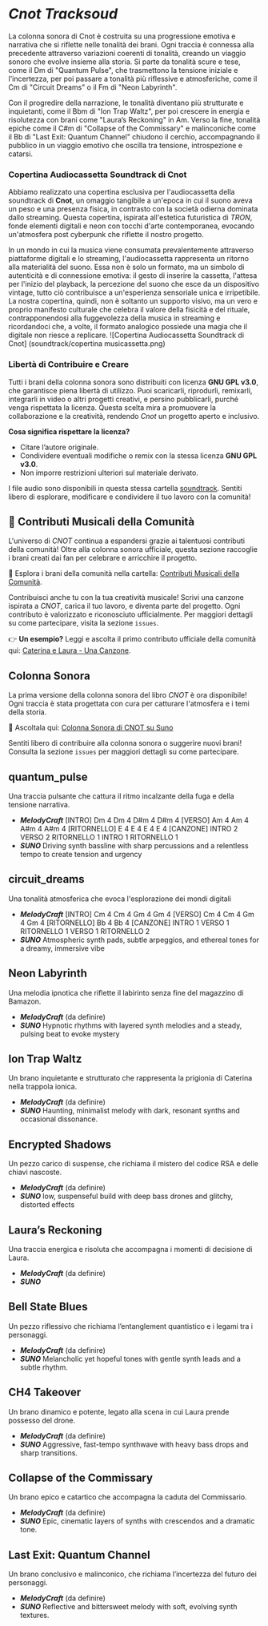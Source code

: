 # *Cnot Tracksoud*
La colonna sonora di Cnot è costruita su una progressione emotiva e narrativa che si riflette nelle tonalità dei brani. Ogni traccia è connessa alla precedente attraverso variazioni coerenti di tonalità, creando un viaggio sonoro che evolve insieme alla storia. Si parte da tonalità scure e tese, come il Dm di "Quantum Pulse", che trasmettono la tensione iniziale e l'incertezza, per poi passare a tonalità più riflessive e atmosferiche, come il Cm di "Circuit Dreams" o il Fm di "Neon Labyrinth".

Con il progredire della narrazione, le tonalità diventano più strutturate e inquietanti, come il Bbm di "Ion Trap Waltz", per poi crescere in energia e risolutezza con brani come "Laura’s Reckoning" in Am. Verso la fine, tonalità epiche come il C#m di "Collapse of the Commissary" e malinconiche come il Bb di "Last Exit: Quantum Channel" chiudono il cerchio, accompagnando il pubblico in un viaggio emotivo che oscilla tra tensione, introspezione e catarsi.

### Copertina Audiocassetta Soundtrack di Cnot

Abbiamo realizzato una copertina esclusiva per l'audiocassetta della soundtrack di **Cnot**, un omaggio tangibile a un'epoca in cui il suono aveva un peso e una presenza fisica, in contrasto con la società odierna dominata dallo streaming. Questa copertina, ispirata all'estetica futuristica di *TRON*, fonde elementi digitali e neon con tocchi d'arte contemporanea, evocando un'atmosfera post cyberpunk che riflette il nostro progetto.

In un mondo in cui la musica viene consumata prevalentemente attraverso piattaforme digitali e lo streaming, l'audiocassetta rappresenta un ritorno alla materialità del suono. Essa non è solo un formato, ma un simbolo di autenticità e di connessione emotiva: il gesto di inserire la cassetta, l'attesa per l'inizio del playback, la percezione del suono che esce da un dispositivo vintage, tutto ciò contribuisce a un'esperienza sensoriale unica e irripetibile. La nostra copertina, quindi, non è soltanto un supporto visivo, ma un vero e proprio manifesto culturale che celebra il valore della fisicità e del rituale, contrapponendosi alla fuggevolezza della musica in streaming e ricordandoci che, a volte, il formato analogico possiede una magia che il digitale non riesce a replicare.
![Copertina Audiocassetta Soundtrack di Cnot] (soundtrack/copertina musicassetta.png)


### Libertà di Contribuire e Creare

Tutti i brani della colonna sonora sono distribuiti con licenza **GNU GPL v3.0**, che garantisce piena libertà di utilizzo. Puoi scaricarli, riprodurli, remixarli, integrarli in video o altri progetti creativi, e persino pubblicarli, purché venga rispettata la licenza. Questa scelta mira a promuovere la collaborazione e la creatività, rendendo *Cnot* un progetto aperto e inclusivo.

**Cosa significa rispettare la licenza?**
- Citare l’autore originale.
- Condividere eventuali modifiche o remix con la stessa licenza **GNU GPL v3.0**.
- Non imporre restrizioni ulteriori sul materiale derivato.

I file audio sono disponibili in questa stessa cartella [soundtrack](.). Sentiti libero di esplorare, modificare e condividere il tuo lavoro con la comunità!

## 🌟 Contributi Musicali della Comunità

L'universo di *CNOT* continua a espandersi grazie ai talentuosi contributi della comunità! Oltre alla colonna sonora ufficiale, questa sezione raccoglie i brani creati dai fan per celebrare e arricchire il progetto.

🎵 Esplora i brani della comunità nella cartella: [Contributi Musicali della Comunità](community_expansions/).

Contribuisci anche tu con la tua creatività musicale! Scrivi una canzone ispirata a *CNOT*, carica il tuo lavoro, e diventa parte del progetto. Ogni contributo è valorizzato e riconosciuto ufficialmente. Per maggiori dettagli su come partecipare, visita la sezione `issues`.

👉 **Un esempio?** Leggi e ascolta il primo contributo ufficiale della comunità qui: [Caterina e Laura - Una Canzone](community_expansions/caterina_e_laura.md).


## Colonna Sonora

La prima versione della colonna sonora del libro *CNOT* è ora disponibile! Ogni traccia è stata progettata con cura per catturare l'atmosfera e i temi della storia.

🎵 Ascoltala qui: [Colonna Sonora di CNOT su Suno](https://suno.com/playlist/4c1425dc-1eb0-48b5-b0a8-dc8b207294b5)

Sentiti libero di contribuire alla colonna sonora o suggerire nuovi brani! Consulta la sezione `issues` per maggiori dettagli su come partecipare.


## **quantum_pulse**
Una traccia pulsante che cattura il ritmo incalzante della fuga e della tensione narrativa.
- ***MelodyCraft***
[INTRO] Dm 4 Dm 4 D#m 4 D#m 4 [VERSO] Am 4 Am 4 A#m 4 A#m 4 [RITORNELLO] E 4 E 4 E 4 E 4 [CANZONE] INTRO 2 VERSO 2 RITORNELLO 1 INTRO 1 RITORNELLO 1
- ***SUNO***
Driving synth bassline with sharp percussions and a relentless tempo to create tension and urgency

## circuit_dreams
Una tonalità atmosferica che evoca l'esplorazione dei mondi digitali
- ***MelodyCraft***
[INTRO] Cm 4 Cm 4 Gm 4 Gm 4  [VERSO] Cm 4 Cm 4 Gm 4 Gm 4  [RITORNELLO] Bb 4 Bb 4 [CANZONE] INTRO 1 VERSO 1 RITORNELLO 1 VERSO 1 RITORNELLO 2
- ***SUNO***
Atmospheric synth pads, subtle arpeggios, and ethereal tones for a dreamy, immersive vibe

## Neon Labyrinth
 Una melodia ipnotica che riflette il labirinto senza fine del magazzino di Bamazon.
- ***MelodyCraft***
 (da definire)
- ***SUNO***
Hypnotic rhythms with layered synth melodies and a steady, pulsing beat to evoke mystery

## Ion Trap Waltz
Un brano inquietante e strutturato che rappresenta la prigionia di Caterina nella trappola ionica.
- ***MelodyCraft***
 (da definire)
- ***SUNO***
Haunting, minimalist melody with dark, resonant synths and occasional dissonance.

## Encrypted Shadows 
Un pezzo carico di suspense, che richiama il mistero del codice RSA e delle chiavi nascoste.
- ***MelodyCraft***
 (da definire)
- ***SUNO***
low, suspenseful build with deep bass drones and glitchy, distorted effects

## Laura’s Reckoning 
Una traccia energica e risoluta che accompagna i momenti di decisione di Laura.
- ***MelodyCraft***
 (da definire)
- ***SUNO***

## Bell State Blues 
Un pezzo riflessivo che richiama l’entanglement quantistico e i legami tra i personaggi.
- ***MelodyCraft***
 (da definire)
- ***SUNO***
Melancholic yet hopeful tones with gentle synth leads and a subtle rhythm.

## CH4 Takeover 
Un brano dinamico e potente, legato alla scena in cui Laura prende possesso del drone.
- ***MelodyCraft***
 (da definire)
- ***SUNO***
Aggressive, fast-tempo synthwave with heavy bass drops and sharp transitions.

## Collapse of the Commissary 
 Un brano epico e catartico che accompagna la caduta del Commissario.
- ***MelodyCraft***
 (da definire)
- ***SUNO***
Epic, cinematic layers of synths with crescendos and a dramatic tone.
## Last Exit: Quantum Channel 
 Un brano conclusivo e malinconico, che richiama l’incertezza del futuro dei personaggi.
 - ***MelodyCraft***
 (da definire)
- ***SUNO***
Reflective and bittersweet melody with soft, evolving synth textures.

